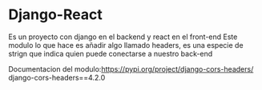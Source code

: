 # Django-React
Es un proyecto con django en el backend y react en el front-end
Este modulo lo que hace es añadir algo llamado  headers, es una especie de strign que indica quien puede conectarse a nuestro back-end

Documentacion del modulo:https://pypi.org/project/django-cors-headers/
django-cors-headers==4.2.0
